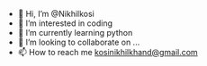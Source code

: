 - 👋 Hi, I’m @Nikhilkosi
- 👀 I’m interested in coding
- 🌱 I’m currently learning python
- 💞️ I’m looking to collaborate on ...
- 📫 How to reach me kosinikhilkhand@gmail.com

<!---
Nikhilkosi/Nikhilkosi is a ✨ special ✨ repository because its `README.md` (this file) appears on your GitHub profile.
You can click the Preview link to take a look at your changes.
--->
